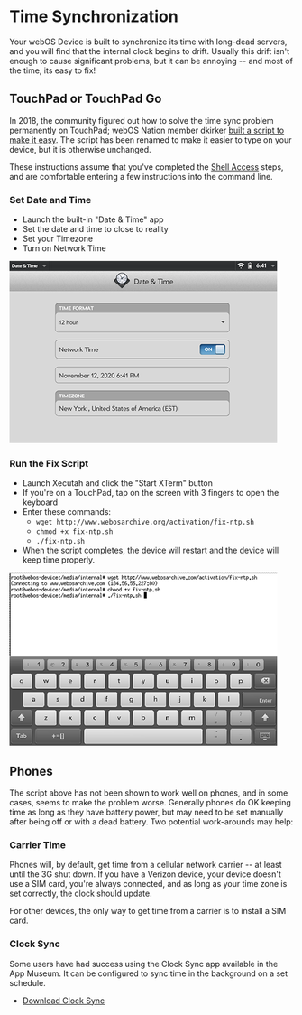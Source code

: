 # Time Synchronization

Your webOS Device is built to synchronize its time with long-dead servers, and you will find that the internal clock begins to drift. Usually this drift isn't enough to cause significant problems, but it can be annoying -- and most of the time, its easy to fix!

## TouchPad or TouchPad Go

In 2018, the community figured out how to solve the time sync problem permanently on TouchPad; webOS Nation member dkirker <a href="http://stacks.webosarchive.org/forums/Network%20Time%20not%20keeping%20clocks%20accurate%20-%20Page%202%20-%20webOS%20Nation%20Forums_files/" target="_blank">built a script to make it easy</a>. The script has been renamed to make it easier to type on your device, but it is otherwise unchanged.

These instructions assume that you've completed the [Shell Access](bash.md) steps, and are comfortable entering a few instructions into the command line.

### Set Date and Time
* Launch the built-in "Date & Time" app
* Set the date and time to close to reality
* Set your Timezone
* Turn on Network Time

![Date & Time](images/datetime.png)

### Run the Fix Script

* Launch Xecutah and click the "Start XTerm" button
* If you're on a TouchPad, tap on the screen with 3 fingers to open the keyboard
* Enter these commands:
    + `wget http://www.webosarchive.org/activation/fix-ntp.sh`
    + `chmod +x fix-ntp.sh`
    + `./fix-ntp.sh`
* When the script completes, the device will restart and the device will keep time properly.

![Fix NTP Sync](images/fix-ntp.png)

## Phones

The script above has not been shown to work well on phones, and in some cases, seems to make the problem worse. Generally phones do OK keeping time as long as they have battery power, but may need to be set manually after being off or with a dead battery. Two potential work-arounds may help:

### Carrier Time

Phones will, by default, get time from a cellular network carrier -- at least until the 3G shut down. If you have a Verizon device, your device doesn't use a SIM card, you're always connected, and as long as your time zone is set correctly, the clock should update.

For other devices, the only way to get time from a carrier is to install a SIM card.

### Clock Sync

Some users have had success using the Clock Sync app available in the App Museum. It can be configured to sync time in the background on a set schedule.

* <a href="http://appcatalog.webosarchive.org/showMuseumDetails.php?search=clock+sync&app=1819" target="_top">Download Clock Sync</a>
